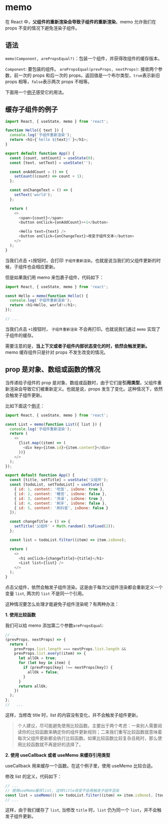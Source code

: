 <!--
 * Author  rhys.zhao
 * Date  2023-06-02 09:55:21
 * LastEditors  rhys.zhao
 * LastEditTime  2023-06-02 16:56:56
 * Description
-->

# memo

在 React 中，**父组件的重新渲染会导致子组件的重新渲染**。memo 允许我们在 props 不变的情况下避免渲染子组件。

## 语法

`memo(Component, arePropsEqual?)`：包装一个组件，并获得改组件的缓存版本。

`Component`: 要包装的组件。
`arePropsEqual(prevProps, nextProps)`: 接收两个参数，前一次的 props 和后一次的 props。返回值是一个布尔类型，`true`表示新旧 props 相等，`false`表示两次 props 不相等。

下面用一个[例子](https://codesandbox.io/s/memo-xzwbym)感受它的用法。

## 缓存子组件的例子

```js
import React, { useState, memo } from 'react';

function Hello({ text }) {
  console.log('子组件重新渲染');
  return <h1>{`hello ${text}!`}</h1>;
}

export default function App() {
  const [count, setCount] = useState(0);
  const [text, setText] = useState('');

  const onAddCount = () => {
    setCount((count) => count + 1);
  };

  const onChangeText = () => {
    setText('world');
  };

  return (
    <>
      <span>{count}</span>
      <button onClick={onAddCount}>+1</button>

      <Hello text={text} />
      <button onClick={onChangeText}>改变子组件文本</button>
    </>
  );
}
```

当我们点击 `+1`按钮时，会打印 `子组件重新渲染`。也就是说当我们的父组件更新的时候，子组件也会相应更新。

但是如果我们用 memo 来包裹子组件，代码如下：

```js
import React, { useState, memo } from 'react';

const Hello = memo(function Hello() {
  console.log('子组件重新渲染');
  return <h1>Hello, world!</h1>;
});

// ...
```

当我们点击 `+1`按钮时， `子组件重新渲染` 不会再打印。也就说我们通过 `memo` 实现了子组件的缓存。

需要注意的是，**当上下文或者子组件内部状态变化的时，依然会触发更新。** memo 缓存组件只是针对 props 不发生改变的情况。

## prop 是对象、数组或函数的情况

当传递给子组件的 prop 是对象、数组或函数时，由于它们是**引用类型**，父组件重新渲染会导致它们被重新定义。也就是说，props 发生了变化。这种情况下，依然会触发子组件更新。

比如下面这个[例子](https://codesandbox.io/s/memo-yin-yong-lei-xing-gxdfqt)：

```js
import React, { useState, memo } from 'react';

const List = memo(function List({ list }) {
  console.log('子组件重新渲染');
  return (
    <>
      {list.map((item) => (
        <div key={item.id}>{item.content}</div>
      ))}
    </>
  );
});

export default function App() {
  const [title, setTitle] = useState('父组件');
  const [todoList, setTodoList] = useState([
    { id: 1, content: '吃饭', isDone: true },
    { id: 2, content: '睡觉', isDone: false },
    { id: 3, content: '洗澡', isDone: true },
    { id: 4, content: '刷牙', isDone: false },
    { id: 5, content: '刷抖音', isDone: false }
  ]);

  const changeTitle = () => {
    setTitle('父组件' + Math.random().toFixed(2));
  };

  const list = todoList.filter((item) => item.isDone);

  return (
    <>
      <h1 onClick={changeTitle}>{title}</h1>
      <List list={list} />
    </>
  );
}
```

点击父组件，依然会触发子组件渲染。这是由于每次父组件渲染都会重新定义一个变量 `list`, 两次的 `list` 不是同一个引用。

这种情况要怎么处理才能避免子组件渲染呢？有两种办法：

**1. 使用比较函数**

我们可以给 memo 添加第二个参数`arePropsEqual`:

```js
// ...
(prevProps, nextProps) => {
  return (
    prevProps.list.length === nextProps.list.length &&
    prevProps.list.every((item) => {
      let allOk = true;
      for (let key in item) {
        if (prevProps[key] !== nextProps[key]) {
          allOk = false;
        }
      }
      return allOk;
    })
  );
};
//   ...
```

这样，当修改 title 时，list 的内容没有变化，并不会触发子组件更新。

> 个人建议，尽可能避免使用比较函数。主要出于两个考虑：一来别人需要阅读你的比较函数来确定你的组件更新规则；二来我们重写比较函数就意味着每次父组件更新都会执行比较函数。如果比较函数比较复杂且耗时，那么使用比较函数就不再是好的选择了。

**2. 使用 useCallback 或者 useMemo 来缓存引用类型**

useCallback 用来缓存一个函数。在这个例子里，使用 useMemo 比较合适。

修改 list 的定义，代码如下：

```js
// ...
// 使用useMemo缓存list, 这样title改变不会再触发子组件渲染
const list = useMemo(() => todoList.filter((item) => item.isDone), [todoList]);
// ...
```

这样，由于我们缓存了 `list`, 当修改 `title` 时，`list` 仍为同一个 `list`，并不会触发子组件更新。
